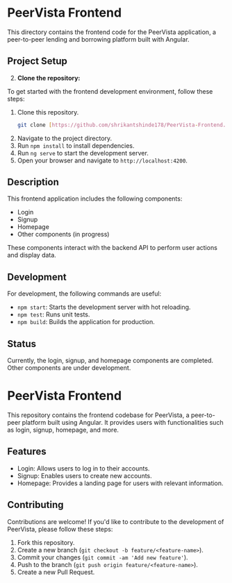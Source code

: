 # PeerVista Frontend

This directory contains the frontend code for the PeerVista application, a peer-to-peer lending and borrowing platform built with Angular.

## Project Setup

2. **Clone the repository:**
   
To get started with the frontend development environment, follow these steps:

1. Clone this repository.
    ```bash
    git clone [https://github.com/shrikantshinde178/PeerVista-Frontend.git](https://github.com/shrikantshinde178/PeerVista-Frontend.git)
    ```
2. Navigate to the project directory.
3. Run `npm install` to install dependencies.
4. Run `ng serve` to start the development server.
5. Open your browser and navigate to `http://localhost:4200`.

## Description

This frontend application includes the following components:

- Login
- Signup
- Homepage
- Other components (in progress)

These components interact with the backend API to perform user actions and display data.

## Development

For development, the following commands are useful:

- `npm start`: Starts the development server with hot reloading.
- `npm test`: Runs unit tests.
- `npm build`: Builds the application for production.

## Status

Currently, the login, signup, and homepage components are completed. Other components are under development.

# PeerVista Frontend

This repository contains the frontend codebase for PeerVista, a peer-to-peer platform built using Angular. It provides users with functionalities such as login, signup, homepage, and more.

## Features

- Login: Allows users to log in to their accounts.
- Signup: Enables users to create new accounts.
- Homepage: Provides a landing page for users with relevant information.

## Contributing

Contributions are welcome! If you'd like to contribute to the development of PeerVista, please follow these steps:

1. Fork this repository.
2. Create a new branch (`git checkout -b feature/<feature-name>`).
3. Commit your changes (`git commit -am 'Add new feature'`).
4. Push to the branch (`git push origin feature/<feature-name>`).
5. Create a new Pull Request.
